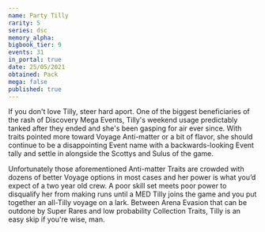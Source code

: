 ```yaml
---
name: Party Tilly
rarity: 5
series: dsc
memory_alpha:
bigbook_tier: 9
events: 31
in_portal: true
date: 25/05/2021
obtained: Pack
mega: false
published: true
---
```


If you don't love Tilly, steer hard aport. One of the biggest beneficiaries of the rash of Discovery Mega Events, Tilly's weekend usage predictably tanked after they ended and she's been gasping for air ever since. With traits pointed more toward Voyage Anti-matter or a bit of flavor, she should continue to be a disappointing Event name with a backwards-looking Event tally and settle in alongside the Scottys and Sulus of the game. 

Unfortunately those aforementioned Anti-matter Traits are crowded with dozens of better Voyage options in most cases and her power is what you’d expect of a two year old crew. A poor skill set meets poor power to disqualify her from making runs until a MED Tilly joins the game and you put together an all-Tilly voyage on a lark. Between Arena Evasion that can be outdone by Super Rares and low probability Collection Traits, Tilly is an easy skip if you're wise, man.
